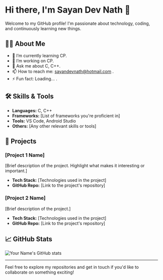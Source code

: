 # Hi there, I'm Sayan Dev Nath 👋

Welcome to my GitHub profile! I'm passionate about technology, coding, and continuously learning new things.

## 👨‍💻 About Me

- 🌱 I’m currently learning CP.
- 🔭 I’m working on CP.
- 💬 Ask me about C, C++.
- 📫 How to reach me: sayandevnath@hotmail.com .
- ⚡ Fun fact: Loading... .

## 🛠️ Skills & Tools

- **Languages:** C, C++
- **Frameworks:** [List of frameworks you're proficient in]
- **Tools:** VS Code, Android Studio
- **Others:** [Any other relevant skills or tools]

## 🌟 Projects

### [Project 1 Name]
[Brief description of the project. Highlight what makes it interesting or important.]

- **Tech Stack:** [Technologies used in the project]
- **GitHub Repo:** [Link to the project's repository]

### [Project 2 Name]
[Brief description of the project.]

- **Tech Stack:** [Technologies used in the project]
- **GitHub Repo:** [Link to the project's repository]

## 📈 GitHub Stats

![Your Name's GitHub stats](https://github-readme-stats.vercel.app/api?username=yourusername&show_icons=true&theme=radical)

---

Feel free to explore my repositories and get in touch if you'd like to collaborate on something exciting!